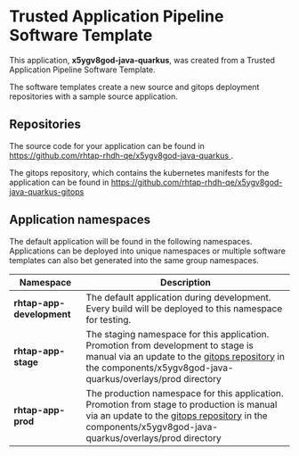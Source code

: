 # Trusted Application Pipeline Software Template

This application, **x5ygv8god-java-quarkus**, was created from a Trusted Application Pipeline Software Template.

The software templates create a new source and gitops deployment repositories with a sample source application. 

## Repositories

The source code for your application can be found in [https://github.com/rhtap-rhdh-qe/x5ygv8god-java-quarkus ](https://github.com/rhtap-rhdh-qe/x5ygv8god-java-quarkus ).
 
The gitops repository, which contains the kubernetes manifests for the application can be found in 
[https://github.com/rhtap-rhdh-qe/x5ygv8god-java-quarkus-gitops ](https://github.com/rhtap-rhdh-qe/x5ygv8god-java-quarkus-gitops ) 

## Application namespaces 

The default application will be found in the following namespaces. Applications can be deployed into unique namespaces or multiple software templates can also bet generated into the same group namespaces.  

|  Namespace   |  Description   |  
| -------- | -------- |   
| **rhtap-app-development** | The default application during development. Every build will be deployed to this namespace for testing. | 
| **rhtap-app-stage** | The staging namespace for this application. Promotion from development to stage is manual via an update to the [gitops repository](https://github.com/rhtap-rhdh-qe/x5ygv8god-java-quarkus-gitops ) in the components/x5ygv8god-java-quarkus/overlays/prod directory |  
| **rhtap-app-prod** | The production namespace for this application. Promotion from stage to production is manual via an update to the [gitops repository](https://github.com/rhtap-rhdh-qe/x5ygv8god-java-quarkus-gitops ) in the components/x5ygv8god-java-quarkus/overlays/prod directory | 